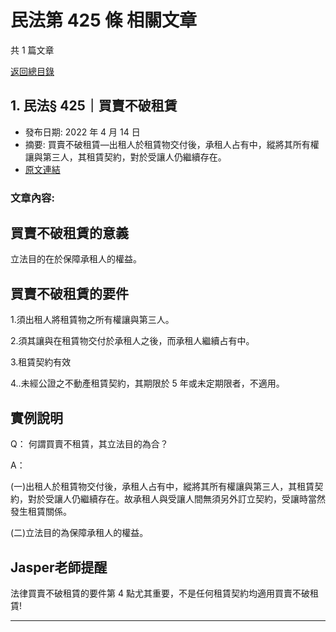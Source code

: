 # 民法第 425 條 相關文章

共 1 篇文章

[返回總目錄](00_總目錄.md)

## 1. 民法§ 425｜買賣不破租賃

- 發布日期: 2022 年 4 月 14 日
- 摘要: 買賣不破租賃—出租人於租賃物交付後，承租人占有中，縱將其所有權讓與第三人，其租賃契約，對於受讓人仍繼續存在。
- [原文連結](https://www.jasper-realestate.com/%e8%b2%b7%e8%b3%a3%e4%b8%8d%e7%a0%b4%e7%a7%9f%e8%b3%83/)

### 文章內容:

## 買賣不破租賃的意義

立法目的在於保障承租人的權益。

## 買賣不破租賃的要件

1.須出租人將租賃物之所有權讓與第三人。

2.須其讓與在租賃物交付於承租人之後，而承租人繼續占有中。

3.租賃契約有效

4..未經公證之不動產租賃契約，其期限於 5 年或未定期限者，不適用。

## 實例說明

Q： 何謂買賣不租賃，其立法目的為合？

A：

(一)出租人於租賃物交付後，承租人占有中，縱將其所有權讓與第三人，其租賃契約，對於受讓人仍繼續存在。故承租人與受讓人間無須另外訂立契約，受讓時當然發生租賃關係。

(二)立法目的為保障承租人的權益。

## Jasper老師提醒

法律買賣不破租賃的要件第 4 點尤其重要，不是任何租賃契約均適用買賣不破租賃!

---

